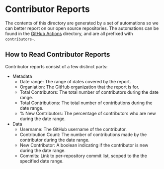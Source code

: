 # Contributor Reports

The contents of this directory are generated by a set of automations so we can better report on our open source repositories. The automations can be found in the [GitHub Actions](../../.github/workflows) directory, and are all prefixed with `contributors-`.

## How to Read Contributor Reports

Contributor reports consist of a few distinct parts:

- Metadata
  - Date range: The range of dates covered by the report.
  - Organiation: The GitHub organization that the report is for.
  - Total Contributors: The total number of contributors during the date range.
  - Total Contributions: The total number of contributions during the date range.
  - % New Contributors: The percentage of contributors who are new during the date range.
- Data
  - Username: The GitHub username of the contributor.
  - Contribution Count: The number of contributions made by the contributor during the date range.
  - New Contributor: A boolean indicating if the contributor is new during the date range.
  - Commits: Link to per-repository commit list, scoped to the the specified date range.
